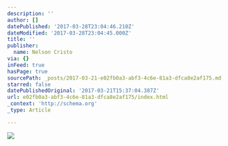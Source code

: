 ```yaml
---
description: ''
author: []
datePublished: '2017-03-28T23:04:46.210Z'
dateModified: '2017-03-28T23:04:45.000Z'
title: ''
publisher:
  name: Nelson Cristo
via: {}
inFeed: true
hasPage: true
sourcePath: _posts/2017-03-21-e02fb0a3-abf3-4c6e-81a3-dfca8e2af175.md
starred: false
datePublishedOriginal: '2017-03-21T15:37:04.387Z'
url: e02fb0a3-abf3-4c6e-81a3-dfca8e2af175/index.html
_context: 'http://schema.org'
_type: Article

---
```

![](https://the-grid-user-content.s3-us-west-2.amazonaws.com/ba05b2a5-c160-4ae8-8a76-2cab48ace46d.jpg)